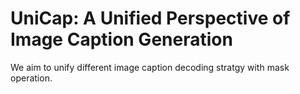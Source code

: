 # UniCap: A Unified Perspective of Image Caption Generation

We aim to unify different image caption decoding stratgy with mask operation. 

